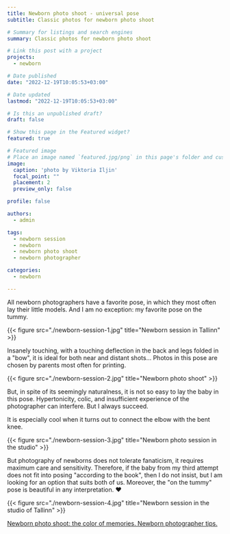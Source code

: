 ```yaml
---
title: Newborn photo shoot - universal pose
subtitle: Classic photos for newborn photo shoot

# Summary for listings and search engines
summary: Classic photos for newborn photo shoot

# Link this post with a project
projects: 
  - newborn

# Date published
date: "2022-12-19T10:05:53+03:00"

# Date updated
lastmod: "2022-12-19T10:05:53+03:00"

# Is this an unpublished draft?
draft: false

# Show this page in the Featured widget?
featured: true

# Featured image
# Place an image named `featured.jpg/png` in this page's folder and customize its options here.
image:
  caption: 'photo by Viktoria Iljin'
  focal_point: ""
  placement: 2
  preview_only: false

profile: false

authors:
  - admin

tags:
  - newborn session
  - newborn
  - newborn photo shoot
  - newborn photographer

categories:
  - newborn

---
```

All newborn photographers have a favorite pose, in which they most often lay their little models.
And I am no exception: my favorite pose on the tummy.

{{< figure src="./newborn-session-1.jpg" title="Newborn session in Tallinn" >}}

Insanely touching, with a touching deflection in the back and legs folded in a "bow", it is ideal for both near and distant shots... Photos in this pose are chosen by parents most often for printing.

{{< figure src="./newborn-session-2.jpg" title="Newborn photo shoot" >}}

But, in spite of its seemingly naturalness, it is not so easy to lay the baby in this pose. Hypertonicity, colic, and insufficient experience of the photographer can interfere.
But I always succeed.

It is especially cool when it turns out to connect the elbow with the bent knee.

{{< figure src="./newborn-session-3.jpg" title="Newborn photo session in the studio" >}}

But photography of newborns does not tolerate fanaticism, it requires maximum care and sensitivity. Therefore, if the baby from my third attempt does not fit into posing "according to the book", then I do not insist, but I am looking for an option that suits both of us. Moreover, the "on the tummy" pose is beautiful in any interpretation. ♥ ️

{{< figure src="./newborn-session-4.jpg" title="Newborn session in the studio of Tallinn" >}}

[Newborn photo shoot: the color of memories. Newborn photographer tips.](https://www.lastefoto.ee/en/post/newborn-session-the-colour-of-memories-newborn-photographer-tips/)
